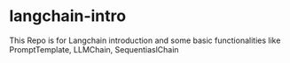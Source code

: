 # langchain-intro

This Repo is for Langchain introduction and some basic functionalities like PromptTemplate, LLMChain, SequentiaslChain